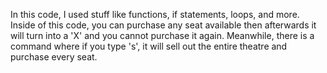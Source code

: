 In this code, I used stuff like functions, if statements, loops, and more. Inside of this code, you can purchase any seat available then afterwards it will turn into a 'X' and you cannot purchase it again. Meanwhile, there is a command where if you type 's', it will sell out the entire theatre and purchase every seat.

